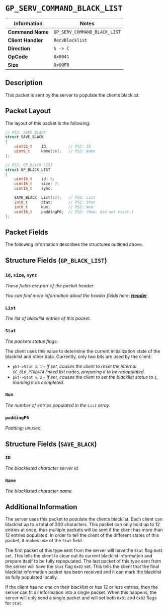 # `GP_SERV_COMMAND_BLACK_LIST`

| Information               | Notes |
|---                        |---    |
| **Command Name**          | `GP_SERV_COMMAND_BLACK_LIST` |
| **Client Handler**        | `RecvBlacklist` |
| **Direction**             | `S -> C` |
| **OpCode**                | `0x0041` |
| **Size**                  | `0x00F8` |

## Description

This packet is sent by the server to populate the clients blacklist.

## Packet Layout

The layout of this packet is the following:

```cpp
// PS2: SAVE_BLACK
struct SAVE_BLACK
{
    uint32_t    ID;         // PS2: ID
    uint8_t     Name[16];   // PS2: Name
};

// PS2: GP_BLACK_LIST
struct GP_BLACK_LIST
{
    uint16_t    id: 9;
    uint16_t    size: 7;
    uint16_t    sync;

    SAVE_BLACK  List[12];   // PS2: List
    int8_t      Stat;       // PS2: Stat
    int8_t      Num;        // PS2: Num
    uint16_t    paddingF6;  // PS2: (New; did not exist.)
};
```

## Packet Fields

The following information describes the structures outlined above.

## Structure Fields (`GP_BLACK_LIST`)

### `id`, `size`, `sync`

_These fields are part of the packet header._

_You can find more information about the header fields here: [**Header**](/world/HEADER.md)_

### `List`

_The list of blacklist entries of this packet._

### `Stat`

_The packets status flags._

The client uses this value to determine the current initialization state of the blacklist and other data. Currently, only two bits are used by the client:

  - `pkt->Stat & 1` - _If set, causes the client to reset the internal `GC_BLK_PTRDATA` linked list nodes, preparing it to be repopulated._
  - `pkt->Stat & 2` - _If set, causes the client to set the blacklist status to `1`, marking it as completed._

### `Num`

_The number of entries populated in the `List` array._

### `paddingF6`

_Padding; unused._

## Structure Fields (`SAVE_BLACK`)

### `ID`

_The blacklisted character server id._

### `Name`

_The blacklisted character name._

## Additional Information

The server uses this packet to populate the clients blacklist. Each client can blacklist up to a total of 300 characters. This packet can only hold up to 12 entries at once, thus multiple packets will be sent if the client has more than 12 entries populated. In order to tell the client of the different states of this packet, it makes use of the `Stat` field.

The first packet of this type sent from the server will have the `Stat` flag `0x01` set. This tells the client to clear out its current blacklist information and prepare itself to be fully repopulated. The last packet of this type sent from the server will have the `Stat` flag `0x02` set. This tells the client that the final blacklist information packet has been received and it can mark the blacklist as fully populated locally.

If the client has no one on their blacklist or has 12 or less entries, then the server can fit all information into a single packet. When this happens, the server will only send a single packet and will set both `0x01` and `0x02` flags for `Stat`.
